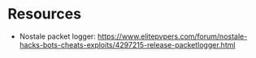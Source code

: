 # Resources
- Nostale packet logger: https://www.elitepvpers.com/forum/nostale-hacks-bots-cheats-exploits/4297215-release-packetlogger.html
